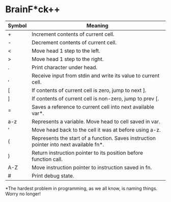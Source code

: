 # BrainF*ck++

| Symbol | Meaning                                          |
|--------|--------------------------------------------------|
| +      | Increment contents of current cell.              | 
| -      | Decrement contents of current cell.              | 
| <      | Move head 1 step to the left.                    | 
| >      | Move head 1 step to the right.                   | 
| .      | Print character under head.                      |
| ,      | Receive input from stdin and write its value to current cell. |
| [      | If contents of current cell is zero, jump to next ].          |
| ]      | If contents of current cell is non-zero, jump to prev [.      |
| =      | Saves a reference to current cell into next available var*.   |
| a-z    | Represents a variable. Move head to cell saved in var.        |
| '      | Move head back to the cell it was at before using a-z.
| (      | Represents the start of a function. Saves instruction pointer into next available fn*. |
| )      | Return instruction pointer to its position before function call. |
| A-Z    | Move instruction pointer to instruction saved in fn.          |
| #      | Print debug state.                                            |

*The hardest problem in programming, as we all know, is naming things. Worry no longer! 
